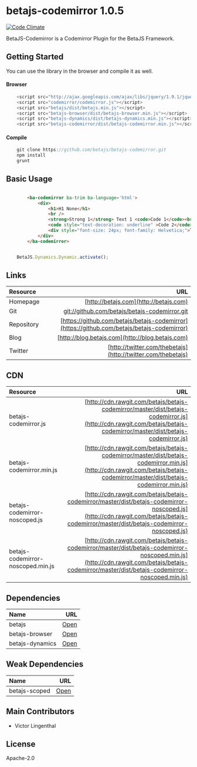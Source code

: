 # betajs-codemirror 1.0.5
[![Code Climate](https://codeclimate.com/github/betajs/betajs-codemirror/badges/gpa.svg)](https://codeclimate.com/github/betajs/betajs-codemirror)


BetaJS-Codemirror is a Codemirror Plugin for the BetaJS Framework.



## Getting Started


You can use the library in the browser and compile it as well.

#### Browser

```javascript
	<script src="http://ajax.googleapis.com/ajax/libs/jquery/1.9.1/jquery.min.js"></script>
	<script src="codemirror/codemirror.js"></script>
	<script src="betajs/dist/betajs.min.js"></script>
	<script src="betajs-browser/dist/betajs-browser.min.js"></script>
	<script src="betajs-dynamics/dist/betajs-dynamics.min.js"></script>
	<script src="betajs-codemirror/dist/betajs-codemirror.min.js"></script>
``` 

#### Compile

```javascript
	git clone https://github.com/betajs/betajs-codemirror.git
	npm install
	grunt
```



## Basic Usage


```html

		<ba-codemirror ba-trim ba-language='html'>
			<div>
				<h1>H1 None</h1>
				<br />
				<strong>Strong 1</strong> Text 1 <code>Code 1</code><br />
				<code style="text-decoration: underline" >Code 2</code><strong> Strong 2</strong>
				<div style="font-size: 24px; font-family: Helvetica;">Text 2</div>
			</div>
		</ba-codemirror>

```

```javascript

	BetaJS.Dynamics.Dynamic.activate();

```



## Links
| Resource   | URL |
| :--------- | --: |
| Homepage   | [http://betajs.com](http://betajs.com) |
| Git        | [git://github.com/betajs/betajs-codemirror.git](git://github.com/betajs/betajs-codemirror.git) |
| Repository | [https://github.com/betajs/betajs-codemirror](https://github.com/betajs/betajs-codemirror) |
| Blog       | [http://blog.betajs.com](http://blog.betajs.com) | 
| Twitter    | [http://twitter.com/thebetajs](http://twitter.com/thebetajs) | 
 




## CDN
| Resource | URL |
| :----- | -------: |
| betajs-codemirror.js | [http://cdn.rawgit.com/betajs/betajs-codemirror/master/dist/betajs-codemirror.js](http://cdn.rawgit.com/betajs/betajs-codemirror/master/dist/betajs-codemirror.js) |
| betajs-codemirror.min.js | [http://cdn.rawgit.com/betajs/betajs-codemirror/master/dist/betajs-codemirror.min.js](http://cdn.rawgit.com/betajs/betajs-codemirror/master/dist/betajs-codemirror.min.js) |
| betajs-codemirror-noscoped.js | [http://cdn.rawgit.com/betajs/betajs-codemirror/master/dist/betajs-codemirror-noscoped.js](http://cdn.rawgit.com/betajs/betajs-codemirror/master/dist/betajs-codemirror-noscoped.js) |
| betajs-codemirror-noscoped.min.js | [http://cdn.rawgit.com/betajs/betajs-codemirror/master/dist/betajs-codemirror-noscoped.min.js](http://cdn.rawgit.com/betajs/betajs-codemirror/master/dist/betajs-codemirror-noscoped.min.js) |



## Dependencies
| Name | URL |
| :----- | -------: |
| betajs | [Open](https://github.com/betajs/betajs) |
| betajs-browser | [Open](https://github.com/betajs/betajs-browser) |
| betajs-dynamics | [Open](https://github.com/betajs/betajs-dynamics) |


## Weak Dependencies
| Name | URL |
| :----- | -------: |
| betajs-scoped | [Open](https://github.com/betajs/betajs-scoped) |


## Main Contributors

- Victor Lingenthal

## License

Apache-2.0








